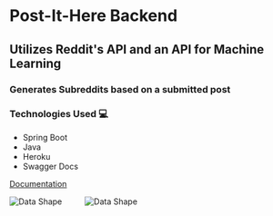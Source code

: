 # Post-It-Here Backend
## Utilizes Reddit's API and an API for Machine Learning
### Generates Subreddits based on a submitted post

### Technologies Used :computer:
- Spring Boot
- Java
- Heroku
- Swagger Docs

<a href="https://postit-user-app.herokuapp.com/swagger-ui.html" target="_blank">Documentation</a>

<img src="data-shape1.png"
     alt="Data Shape"
     style="float: left; margin-right: 40px;" />
     
<img src="DataFlowChart.png"
     alt="Data Shape"
     style="float: left; margin-right: 40px;" />
